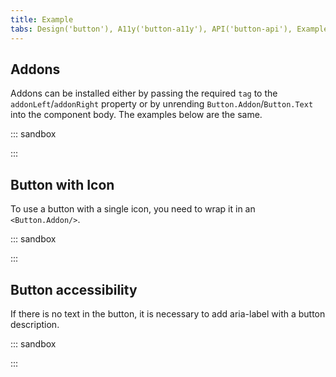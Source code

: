 ```yaml
---
title: Example
tabs: Design('button'), A11y('button-a11y'), API('button-api'), Example('button-code'), Changelog('button-changelog') 
---
```


## Addons

Addons can be installed either by passing the required `tag` to the `addonLeft`/`addonRight` property or by unrending `Button.Addon`/`Button.Text` into the component body. The examples below are the same.

::: sandbox

<script lang="tsx">
import React from 'react';
import Button from '@semcore/ui/button';
import CheckM from '@semcore/ui/icon/Check/m';
import ArrowRightM from '@semcore/ui/icon/ArrowRight/m';

const Demo = () => {
  return (
    <>
      <Button addonLeft={CheckM} addonRight={ArrowRightM}>
        Button
      </Button>
      <Button ml={2}>
        <Button.Addon>
          <CheckM />
        </Button.Addon>
        <Button.Text>Button</Button.Text>
        <Button.Addon>
          <ArrowRightM />
        </Button.Addon>
      </Button>
    </>
  );
}
</script>

:::

## Button with Icon

To use a button with a single icon, you need to wrap it in an `<Button.Addon/>`.

::: sandbox

<script lang="tsx">
import React from 'react';
import Button from '@semcore/ui/button';
import CheckM from '@semcore/ui/icon/Check/m';

const Demo = () => {
  return (
    <Button aria-label='Confirm'>
      <Button.Addon>
        <CheckM />
      </Button.Addon>
    </Button>
  );
}
</script>

:::

## Button accessibility

If there is no text in the button, it is necessary to add aria-label with a button description.

::: sandbox

<script lang="tsx">
import React from 'react';
import Button from '@semcore/ui/button';
import CheckM from '@semcore/ui/icon/Check/m';
import CloseM from '@semcore/ui/icon/Close/m';

const Demo = () => {
  return (
    <>
      <Button addonLeft={CloseM} aria-label='Close' />
      <Button ml={2} aria-label='Confirm'>
        <CheckM />
      </Button>
    </>
  );
}
</script>

:::
